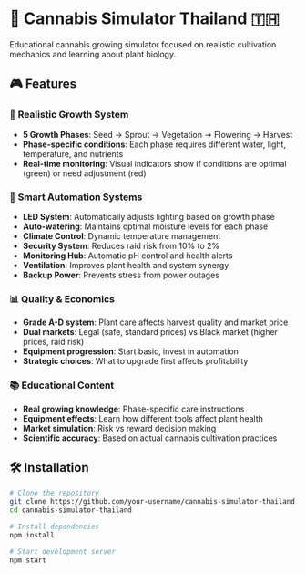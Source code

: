 # 🌿 Cannabis Simulator Thailand 🇹🇭

Educational cannabis growing simulator focused on realistic cultivation mechanics and learning about plant biology.

## 🎮 Features

### 🌱 **Realistic Growth System**
- **5 Growth Phases**: Seed → Sprout → Vegetation → Flowering → Harvest
- **Phase-specific conditions**: Each phase requires different water, light, temperature, and nutrients
- **Real-time monitoring**: Visual indicators show if conditions are optimal (green) or need adjustment (red)

### 🤖 **Smart Automation Systems**
- **LED System**: Automatically adjusts lighting based on growth phase
- **Auto-watering**: Maintains optimal moisture levels for each phase
- **Climate Control**: Dynamic temperature management
- **Security System**: Reduces raid risk from 10% to 2%
- **Monitoring Hub**: Automatic pH control and health alerts
- **Ventilation**: Improves plant health and system synergy
- **Backup Power**: Prevents stress from power outages

### 📊 **Quality & Economics**
- **Grade A-D system**: Plant care affects harvest quality and market price
- **Dual markets**: Legal (safe, standard prices) vs Black market (higher prices, raid risk)
- **Equipment progression**: Start basic, invest in automation
- **Strategic choices**: What to upgrade first affects profitability

### 📚 **Educational Content**
- **Real growing knowledge**: Phase-specific care instructions
- **Equipment effects**: Learn how different tools affect plant health
- **Market simulation**: Risk vs reward decision making
- **Scientific accuracy**: Based on actual cannabis cultivation practices

## 🛠️ Installation

```bash
# Clone the repository
git clone https://github.com/your-username/cannabis-simulator-thailand.git
cd cannabis-simulator-thailand

# Install dependencies
npm install

# Start development server
npm start
